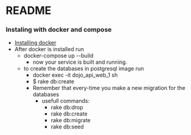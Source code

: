 # README

### Instaling with docker and compose
  * [Installing docker](https://docs.docker.com/engine/install/ubuntu/)
  * After docker is installed run
    * docker-compose up --build
      * now your service is built and running.
    * to create the databases in postgresql image run
      * docker exec -it dojo_api_web_1 sh
      * $ rake db:create
      * Remember that every-time you make a new migration for the databases
        * usefull commands:
          * rake db:drop
          * rake db:create
          * rake db:migrate
          * rake db:seed
        